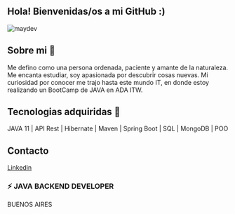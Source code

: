 ##  Hola! Bienvenidas/os a mi GitHub :)



![maydev](https://user-images.githubusercontent.com/75485964/133290415-86fcafc0-6e2a-4268-a302-934c965fb135.jpg)



##  Sobre mi 🌱

Me defino como una persona ordenada, paciente y amante de la naturaleza.
Me encanta estudiar, soy apasionada por descubrir cosas nuevas.
Mi curiosidad por conocer me trajo hasta este mundo IT, en donde estoy realizando un BootCamp de JAVA en ADA ITW.


##  Tecnologias adquiridas 🔭

JAVA 11 | API Rest | Hibernate | Maven | Spring Boot | SQL | MongoDB | POO


## Contacto

[Linkedin](https://www.linkedin.com/in/mayra-chazarreta-812659217/)


### ⚡ JAVA BACKEND DEVELOPER
BUENOS AIRES
